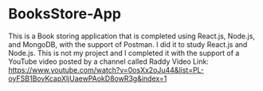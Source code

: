 # BooksStore-App
This is a Book storing application that is completed using React.js, Node.js, and MongoDB, with the support of Postman.
I did it to study React.js and Node.js. 
This is not my project and I completed it with the support of a YouTube video posted by a channel called Raddy
Video Link: https://www.youtube.com/watch?v=0osXx2oJu44&list=PL-oyFSB1BovKcapXljUaewPAokD8owR3g&index=1

